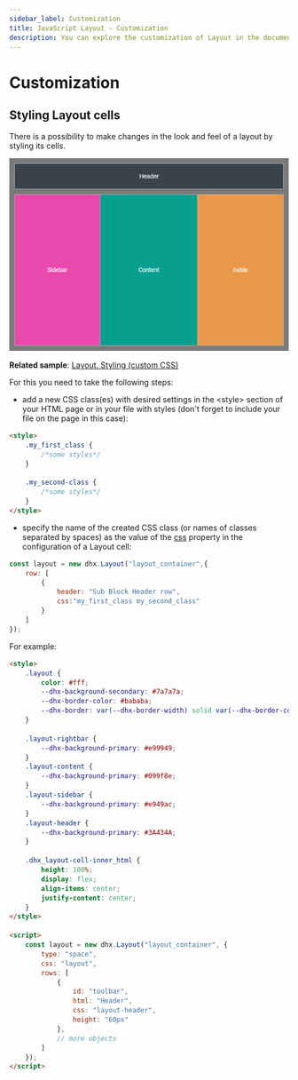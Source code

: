 ```yaml
---
sidebar_label: Customization
title: JavaScript Layout - Customization 
description: You can explore the customization of Layout in the documentation of the DHTMLX JavaScript UI library. Browse developer guides and API reference, try out code examples and live demos, and download a free 30-day evaluation version of DHTMLX Suite.
---
```


# Customization

## Styling Layout cells

There is a possibility to make changes in the look and feel of a layout by styling its cells. 

![Styling cells](../assets/layout/custom_css.png)

**Related sample**: [Layout. Styling (custom CSS)](https://snippet.dhtmlx.com/pwxmf0lx)

For this you need to take the following steps:

- add a new CSS class(es) with desired settings in the &lt;style&gt; section of your HTML page or in your file with styles (don't forget to include your file on the page in this case):

~~~html
<style>
	.my_first_class {
		/*some styles*/
	}
    
    .my_second-class {
		/*some styles*/
	}
</style>
~~~

- specify the name of the created CSS class (or names of classes separated by spaces) as the value of the [css](layout/api/cell/layout_cell_css_config.md) property in the configuration of a Layout cell:

~~~js
const layout = new dhx.Layout("layout_container",{
    row: [
		{
			header: "Sub Block Header row",
			css:"my_first_class my_second_class"
		}
    ]    
});
~~~

For example:

~~~html
<style>
	.layout {
		color: #fff;
		--dhx-background-secondary: #7a7a7a;
		--dhx-border-color: #bababa;
		--dhx-border: var(--dhx-border-width) solid var(--dhx-border-color);
	}

	.layout-rightbar {
		--dhx-background-primary: #e99949;
	}
	.layout-content {
		--dhx-background-primary: #099f8e;
	}
	.layout-sidebar {
		--dhx-background-primary: #e949ac;
	}
	.layout-header {
		--dhx-background-primary: #3A434A;
	}
	
	.dhx_layout-cell-inner_html {
		height: 100%;
		display: flex;
		align-items: center;
		justify-content: center;
	}
</style>

<script>
	const layout = new dhx.Layout("layout_container", {
		type: "space",
    	css: "layout",
		rows: [
	    	{
	            id: "toolbar",
	            html: "Header",
	            css: "layout-header",
	            height: "60px"
	        },
			// more objects
		]
	});
</script>
~~~
